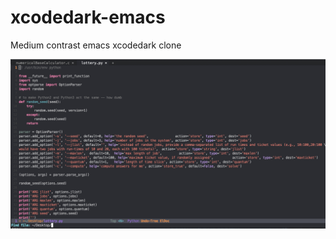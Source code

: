 # xcodedark-emacs
Medium contrast emacs xcodedark clone


![Alt text](xcodedark-2022-screenshot.png "Theme Screenshot")
